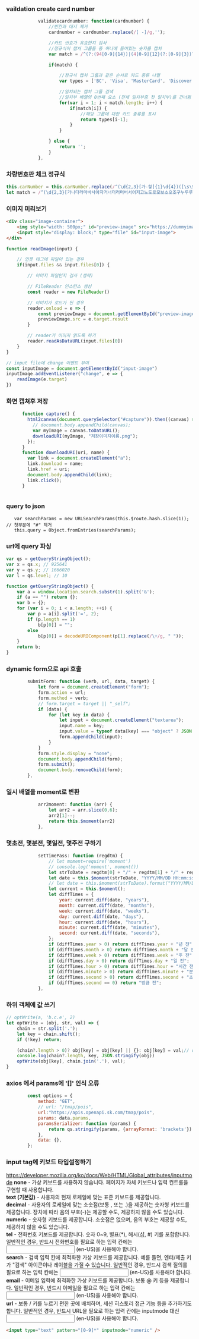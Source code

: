 ### vaildation create card number

```javascript
            validatecardnumber: function(cardnumber) {
                //빈칸과 대시 제거
                cardnumber = cardnumber.replace(/[ -]/g,'');

                //카드 번호가 유효한지 검사
                //정규식이 캡처 그룹들 중 하나에 들어있는 숫자를 캡처
                var match = /^(?:(94[0-9]{14})|(4[0-9]{12}(?:[0-9]{3})?)|(5[1-5][0-9]{14})|(6(?:011|5[0-9]{2})[0-9]{12})|(3[47][0-9]{13})|(3(?:0[0-5]|[68][0-9])[0-9]{11})|((?:2131|1800|35[0-9]{3})[0-9]{11}))$/.exec(cardnumber);

                if(match) {

                    //정규식 캡처 그룹과 같은 순서로 카드 종류 나열
                    var types = ['BC', 'Visa', 'MasterCard', 'Discover', 'American Express', 'Diners Club', 'JCB'];

                    //일치되는 캡처 그룹 검색
                    //일치부 배열의 0번째 요소 (전체 일치부중 첫 일치부)를 건너뜀
                    for(var i = 1; i < match.length; i++) {
                        if(match[i]) {
                            //해당 그룹에 대한 카드 종류를 표시
                            return types[i-1];
                        }
                    }

                } else {
                    return '';
                }
            },
```

### 차량번호판 체크 정규식
```js
this.carNumber = this.carNumber.replace(/^(\d{2,3}[가-힣]{1}\d{4})([\s\S]*)$/, "$1");
let match = /^(\d{2,3}[가나다라마바사아자거너더러머버서어저고노도로모보소오조구누두루무부수우주배허하호국합육해공]{1}\d{4})$/.exec(this.carNumber);
```
### 이미지 미리보기
```html
<div class="image-container">
    <img style="width: 500px;" id="preview-image" src="https://dummyimage.com/500x500/ffffff/000000.png&text=preview+image">
    <input style="display: block;" type="file" id="input-image">
</div>
```
```javascript
function readImage(input) {

    // 인풋 태그에 파일이 있는 경우
    if(input.files && input.files[0]) {

        // 이미지 파일인지 검사 (생략)

        // FileReader 인스턴스 생성
        const reader = new FileReader()

        // 이미지가 로드가 된 경우
        reader.onload = e => {
            const previewImage = document.getElementById("preview-image")
            previewImage.src = e.target.result
        }

        // reader가 이미지 읽도록 하기
        reader.readAsDataURL(input.files[0])
    }
}

// input file에 change 이벤트 부여
const inputImage = document.getElementById("input-image")
inputImage.addEventListener("change", e => {
    readImage(e.target)
})
```

### 화면 캡쳐후 저장
```javascript
      function capture() {
        html2canvas(document.querySelector("#capture")).then((canvas) => {
          // document.body.appendChild(canvas);
          var myImage = canvas.toDataURL();
          downloadURI(myImage, "저장이미지이름.png");
        });
      }
      function downloadURI(uri, name) {
        var link = document.createElement("a");
        link.download = name;
        link.href = uri;
        document.body.appendChild(link);
        link.click();
      }
```
```html

```

### query to json
```javastring
   var searchParams = new URLSearchParams(this.$route.hash.slice(1));   // 첫부분에 "#" 제거
   this.query = Object.fromEntries(searchParams);
```

### url에 query 파싱
```js
var qs = getQueryStringObject();
var x = qs.x; // 925641
var y = qs.y; // 1666020
var l = qs.level; // 10
```
```js
function getQueryStringObject() {
    var a = window.location.search.substr(1).split('&');
    if (a == "") return {};
    var b = {};
    for (var i = 0; i < a.length; ++i) {
        var p = a[i].split('=', 2);
        if (p.length == 1)
            b[p[0]] = "";
        else
            b[p[0]] = decodeURIComponent(p[1].replace(/\+/g, " "));
    }
    return b;
}
```

### dynamic form으로 api 호출
```js
        submitForm: function (verb, url, data, target) {
            let form = document.createElement("form");
            form.action = url;
            form.method = verb;
            // form.target = target || "_self";
            if (data) {
                for (let key in data) {
                    let input = document.createElement("textarea");
                    input.name = key;
                    input.value = typeof data[key] === "object" ? JSON.stringify(data[key]) : data[key];
                    form.appendChild(input);
                }
            }
            form.style.display = "none";
            document.body.appendChild(form);
            form.submit();
            document.body.removeChild(form);
        },
```

### 일시 배열을 moment로 변환
```js
            arr2moment: function (arr) {
                let arr2 = arr.slice(0,6);
                arr2[1]--;
                return this.$moment(arr2)
            },
```
### 몇초전, 몇분전, 몇일전, 몇주전 구하기
```js
            setTimePass: function (regdtm) {
                // let moment=require('moment')
                // console.log('moment', moment())
                let strToDate = regdtm[0] + "/" + regdtm[1] + "/" + regdtm[2] + " " + regdtm[3] + ":" + regdtm[4] + ":" + regdtm[5];
                let date = this.$moment(strToDate, "YYYY/MM/DD HH:mm:ss");
                // let date = this.$moment(strToDate).format("YYYY/MM/DD HH:mm:ss");
                let current = this.$moment();
                let diffTimes = {
                    year: current.diff(date, "years"),
                    month: current.diff(date, "months"),
                    week: current.diff(date, "weeks"),
                    day: current.diff(date, "days"),
                    hour: current.diff(date, "hours"),
                    minute: current.diff(date, "minutes"),
                    second: current.diff(date, "seconds"),
                };
                if (diffTimes.year > 0) return diffTimes.year + "년 전";
                if (diffTimes.month > 0) return diffTimes.month + "달 전";
                if (diffTimes.week > 0) return diffTimes.week + "주 전";
                if (diffTimes.day > 0) return diffTimes.day + "일 전";
                if (diffTimes.hour > 0) return diffTimes.hour + "시간 전";
                if (diffTimes.minute > 0) return diffTimes.minute + "분 전";
                if (diffTimes.second > 0) return diffTimes.second + "초 전";
                if (diffTimes.second == 0) return "방금 전";
            },
```

### 하위 객체에 값 쓰기
```js
// optWrite(a, 'b.c.e', 2) 
let optWrite = (obj, str, val) => {
    chain = str.split('.');
    let key = chain.shift();
    if (!key) return;

    (chain?.length > 0)? obj[key] = obj[key] || {}: obj[key] = val;// obj[key] = chain.shift();
    console.log(chain?.length, key, JSON.stringify(obj))
    optWrite(obj[key], chain.join('.'), val);
}
```

### axios 에서 params에 '[]' 인식 오류
```js
        const options = {
            method: "GET",
            // url: "/tmap/pois",
            url:"https://apis.openapi.sk.com/tmap/pois",
            params: data.params,
            paramsSerializer: function (params) {
                return qs.stringify(params, {arrayFormat: 'brackets'})
            },
            data: {},
        };
```

### input tag에 키보드 타입설정하기

https://developer.mozilla.org/ko/docs/Web/HTML/Global_attributes/inputmode
**none** - 가상 키보드를 사용하지 않습니다. 페이지가 자체 키보드나 입력 컨트롤을 구현할 때 사용합니다.  
**text (기본값)** - 사용자의 현재 로케일에 맞는 표준 키보드를 제공합니다.  
**decimal** - 사용자의 로케일에 맞는 소숫점(보통 , 또는 .)을 제공하는 숫자형 키보드를 제공합니다. 장치에 따라 음의 부호(-)는 제공할 수도, 제공하지 않을 수도 있습니다.  
**numeric** - 숫자형 키보드를 제공합니다. 소숫점은 없으며, 음의 부호는 제공할 수도, 제공하지 않을 수도 있습니다.  
**tel** - 전화번호 키보드를 제공합니다. 숫자 0~9, 별표(*), 해시(샵, #) 키를 포함합니다. 일반적인 경우, 반드시 전화번호를 필요로 하는 입력 칸에는 <input type="tel"> (en-US)을 사용해야 합니다.  
**search** - 검색 입력 칸에 최적화한 가상 키보드를 제공합니다. 예를 들면, 엔터/제출 키가 "검색" 아이콘이나 레이블을 가질 수 있습니다. 일반적인 경우, 반드시 검색 질의를 필요로 하는 입력 칸에는 <input type="search"> (en-US)를 사용해야 합니다.  
**email** - 이메일 입력에 최적화한 가상 키보드를 제공합니다. 보통 @ 키 등을 제공합니다. 일반적인 경우, 반드시 이메일을 필요로 하는 입력 칸에는 <input type="email"> (en-US)을 사용해야 합니다.  
**url** - 보통 / 키를 누르기 편한 곳에 배치하며, 세션 히스토리 접근 기능 등을 추가하기도 합니다. 일반적인 경우, 반드시 URL을 필요로 하는 입력 칸에는 inputmode 대신 <input type="url"> (en-US)을 사용해야 합니다.  

```html
<input type="text" pattern="[0-9]*" inputmode="numeric" />
```
